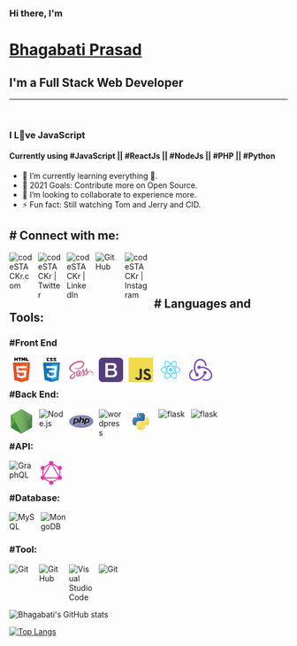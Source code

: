 ### Hi there, I'm

# **[Bhagabati Prasad][website]**

## I'm a Full Stack Web Developer

---

<br />

### I L💛ve JavaScript

#### Currently using **#JavaScript** || **#ReactJs** || **#NodeJs** || **#PHP** || **#Python**

- 🌱 I’m currently learning everything 🤣.
- 🥅 2021 Goals: Contribute more on Open Source.
- 👯 I’m looking to collaborate to experience more.
- ⚡ Fun fact: Still watching Tom and Jerry and CID.

## **# Connect with me:**

[<img align="left" alt="codeSTACKr.com" width="42px" src="https://fsb.zobj.net/crop.php?r=HNU7sjCit6twOcSEH5TvZ3mAQUc3SciQv2y0ARirnyJIUOsPPiTb9m5LWjWo4tCZe5CxjfhtpVtGct7i8tsx8MX33zkotHOCHH5Qyy_8IksxL_b15KGiwQgtvAJTRvo8d1NyZsJN6n_MrzhE" style="margin-right:10px" />][website]
[<img align="left" alt="codeSTACKr | Twitter" width="42px" src="https://toppng.com/uploads/preview/twitter-logo-black-11549680426ohdamjlf5z.png" style="margin-right:10px" />][twitter]
[<img align="left" alt="codeSTACKr | LinkedIn" width="42px" src="https://encrypted-tbn0.gstatic.com/images?q=tbn:ANd9GcRioWoKZRBNmPLCS1U0lm86uTArt3_xe2cw_Jceojdg85_vPmcO3ddkD57qwHY_r3k3FVk&usqp=CAU" style="margin-right:10px" />][linkedin]
[<img align="left" alt="GitHub" width="43px" src="https://github.githubassets.com/images/modules/logos_page/GitHub-Mark.png" style="margin-right:10px" />][github]
[<img align="left" alt="codeSTACKr | Instagram" width="43px" src="https://thumbs.dreamstime.com/b/web-199612618.jpg" style="margin-right:10px" />][instagram]

<br /><br /><br />

## **# Languages and Tools:**

### **#Front End**

<!-- html -->

[<img align="left" alt="HTML5" width="44px" src="https://raw.githubusercontent.com/github/explore/80688e429a7d4ef2fca1e82350fe8e3517d3494d/topics/html/html.png" style="margin-right:10px" />]()

<!-- css -->

[<img align="left" alt="CSS3" width="44px" src="https://raw.githubusercontent.com/github/explore/80688e429a7d4ef2fca1e82350fe8e3517d3494d/topics/css/css.png" style="margin-right:10px" />]()

<!-- sass -->

[<img align="left" alt="Sass" width="44px" src="https://raw.githubusercontent.com/github/explore/80688e429a7d4ef2fca1e82350fe8e3517d3494d/topics/sass/sass.png" style="margin-right:10px" />]()

<!-- bootstrap -->

[<img align="left" alt="Bootstrap" width="44px" src="https://raw.githubusercontent.com/github/explore/80688e429a7d4ef2fca1e82350fe8e3517d3494d/topics/bootstrap/bootstrap.png" style="margin-right:10px" />]()

<!-- javascript -->

[<img align="left" alt="JavaScript" width="44px" src="https://raw.githubusercontent.com/github/explore/80688e429a7d4ef2fca1e82350fe8e3517d3494d/topics/javascript/javascript.png" style="margin-right:10px" />]()

<!-- react -->

[<img align="left" alt="React" width="44px" src="https://raw.githubusercontent.com/github/explore/80688e429a7d4ef2fca1e82350fe8e3517d3494d/topics/react/react.png" style="margin-right:10px" />]()

<!-- redux -->

[<img align="left" alt="redux" width="44px" src="https://raw.githubusercontent.com/github/explore/80688e429a7d4ef2fca1e82350fe8e3517d3494d/topics/redux/redux.png" style="margin-right:10px" />]()

<br /><br />

### **#Back End:**

<!-- nodejs -->

[<img align="left" alt="Node.js" width="44px" src="https://raw.githubusercontent.com/github/explore/80688e429a7d4ef2fca1e82350fe8e3517d3494d/topics/nodejs/nodejs.png" style="margin-right:10px" />]()

<!-- nodejs -->

[<img align="left" alt="Node.js" width="44px" src="https://www.pngfind.com/pngs/m/136-1363736_express-js-icon-png-transparent-png.png" style="margin-right:10px" />]()

<!-- php -->

[<img align="left" alt="php" width="44px" src="https://raw.githubusercontent.com/github/explore/ccc16358ac4530c6a69b1b80c7223cd2744dea83/topics/php/php.png" style="margin-right:10px" />]()

<!-- wordpress -->

[<img align="left" alt="wordpress" width="44px" src="https://icons-for-free.com/iconfiles/png/512/social+square+wordpress+icon-1320185502277900473.png" style="margin-right:10px" />]()

<!-- python -->

[<img align="left" alt="python" width="44px" src="https://raw.githubusercontent.com/github/explore/80688e429a7d4ef2fca1e82350fe8e3517d3494d/topics/python/python.png" style="margin-right:10px" />]()

<!-- flask -->

[<img align="left" alt="flask" width="49px" src="https://www.kindpng.com/picc/m/188-1882416_flask-python-logo-hd-png-download.png" style="margin-right:10px" />]()

<!-- ruby on rails -->

[<img align="left" alt="flask" width="49px" src="https://www.kindpng.com/picc/m/12-120961_logo-ruby-on-rails-hd-png-download.png" style="margin-right:10px" />]()

<br /><br />

### **#API:**

<!-- rest api -->

[<img align="left" alt="GraphQL" width="44px" src="https://sileotech.com/wp-content/uploads/2018/03/DZYq1NzU0AEn12e.jpg" style="margin-right:10px" />]()

<!-- graphQL -->

[<img align="left" alt="GraphQL" width="44px" src="https://raw.githubusercontent.com/github/explore/80688e429a7d4ef2fca1e82350fe8e3517d3494d/topics/graphql/graphql.png" style="margin-right:10px" />]()

<br /><br />

### **#Database:**

<!-- mysql -->

[<img align="left" alt="MySQL" width="47px" src="https://encrypted-tbn0.gstatic.com/images?q=tbn:ANd9GcQgVEkcbQOXnO4X3CKw6idIsWTUdl3umksj9F6vxq-dLZq9SUkbmbUf5MxV6TcgksD3Qk0&usqp=CAU" style="margin-right:10px" />]()

<!-- mongodb -->

[<img align="left" alt="MongoDB" width="47px" src="https://g.foolcdn.com/art/companylogos/square/mdb.png" style="margin-right:10px" />]()

<br /><br />

### **#Tool:**

<!-- git -->

[<img align="left" alt="Git" width="44px" src="https://encrypted-tbn0.gstatic.com/images?q=tbn:ANd9GcQrvFn-WqgRbxNfhjcqyF8XB3_Llin76TXjVWDUdPk60OMVBNLRcTHnK6yricI54nmzE48&usqp=CAU" style="margin-right:10px" />]()

<!-- github -->

[<img align="left" alt="GitHub" width="44px" src="https://uysalmustafa.com/wp-content/uploads/2016/11/git-logo-1.png" style="margin-right:10px" />]()

<!-- vscode -->

[<img align="left" alt="Visual Studio Code" width="44px" src="https://encrypted-tbn0.gstatic.com/images?q=tbn:ANd9GcTEXw7cNYonoSXhfGlRPCEJ5tR2MBAyYbC7rs-3mRTAcKegli5dY5m6qFRx4lG-Qh-kqxw&usqp=CAU" style="margin-right:10px" />]()

<!-- webflow -->

[<img align="left" alt="Git" width="47px" src="https://alternative.me/media/256/webflow-icon-csuecwawrfakd3y5-c.png" style="margin-right:10px" />]()

<br /><br />
<br /><br />

<!-- profile stats -->

![Bhagabati's GitHub stats](https://github-readme-stats.vercel.app/api?username=bhagabati-prasad&show_icons=true&theme=tokyonight)

[![Top Langs](https://github-readme-stats.vercel.app/api/top-langs/?username=bhagabati-prasad&theme=tokyonight)](https://github.com/bhagabati-prasad)

<!-- link variables -->

[website]: http://venta-cv.herokuapp.com
[twitter]: https://twitter.com/PrasadBhagabati
[instagram]: https://www.instagram.com/bhagabati_prasad
[linkedin]: https://www.linkedin.com/in/bhagabati-prasad
[github]: https://github.com/bhagabati-prasad
